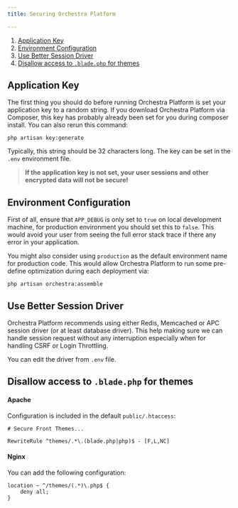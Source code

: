 ```yaml
---
title: Securing Orchestra Platform

---
```


1. [Application Key](#app-key)
2. [Environment Configuration](#environment-configuration)
3. [Use Better Session Driver](#use-better-session-driver)
4. [Disallow access to `.blade.php` for themes](#disable-access-to-theme)

<a name="app-key"></a>
## Application Key

The first thing you should do before running Orchestra Platform is set your application key to a random string. If you download Orchestra Platform via Composer, this key has probably already been set for you during composer install. You can also rerun this command:

    php artisan key:generate

Typically, this string should be 32 characters long. The key can be set in the `.env` environment file.

> **If the application key is not set, your user sessions and other encrypted data will not be secure!**

<a name="environment-configuration"></a>
## Environment Configuration

First of all, ensure that `APP_DEBUG` is only set to `true` on local development machine, for production environment you should set this to `false`. This would avoid your user from seeing the full error stack trace if there any error in your application.

You might also consider using `production` as the default environment name for production code. This would allow Orchestra Platform to run some pre-define optimization during each deployment via:

    php artisan orchestra:assemble

<a name="use-better-session-driver"></a>
## Use Better Session Driver

Orchestra Platform recommends using either Redis, Memcached or APC session driver (or at least database driver). This help making sure we can handle session request without any interruption especially when for handling CSRF or Login Throttling.

You can edit the driver from `.env` file.

<a name="disable-access-to-theme"></a>
## Disallow access to `.blade.php` for themes

<a name="disable-access-to-theme-for-apache"></a>
#### Apache

Configuration is included in the default `public/.htaccess`:

    # Secure Front Themes...

    RewriteRule ^themes/.*\.(blade.php|php)$ - [F,L,NC]

<a name="disable-access-to-theme-for-nginx"></a>
#### Nginx

You can add the following configuration:

    location ~ ^/themes/(.*)\.php$ {
        deny all;
    }
